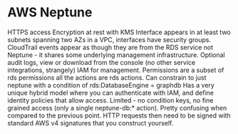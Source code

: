 # AWS Neptune

HTTPS access
Encryption at rest with KMS
Interface appears in at least two subnets spanning two AZs in a VPC, interfaces have security groups.
CloudTrail events appear as though they are from the RDS service not Neptune - it shares some underlying management infrastructure.
Optional audit logs, view or download from the console (no other service integrations, strangely)
IAM for management. Permissions are a subset of rds permissions all the actions are rds actions. Can constrain to just neptune with a condition of rds:DatabaseEngine = graphdb
Has a very unique hybrid model where you can authenticate with IAM, and define identity policies that allow access. Limited - no condition keys, no fine grained access (only a single neptune-db:* action). Pretty confusing when compared to the previous point. HTTP requests then need to be signed with standard AWS v4 signatures that you construct yourself.
